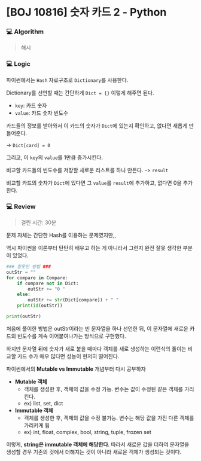 # [BOJ 10816] 숫자 카드 2 - Python

### :computer: Algorithm

> 해시



### :computer: Logic

파이썬에서는 `Hash` 자료구조로 `Dictionary`를 사용한다.

Dictionary를 선언할 때는 간단하게 `Dict = {}` 이렇게 해주면 된다.

- `key`: 카드 숫자
- `value`: 카드 숫자 빈도수 

카드들의 정보를 받아와서 이 카드의 숫자가 `Dict`에 있는지 확인하고, 없다면 새롭게 만들어준다.

-> `Dict[card] = 0`

그리고, 이 `key`의 `value`를 1만큼 증가시킨다.

비교할 카드들의 빈도수를 저장할 새로운 리스트를 하나 만든다. -> `result`

비교할 카드의 숫자가 `Dict`에 있다면 그 `value`를 `result`에 추가하고, 없다면 0을 추가한다.



### :computer: Review

> 걸린 시간: 30분

문제 자체는 간단한 Hash를 이용하는 문제였지만,, 

역시 파이썬을 이론부터 탄탄히 배우고 하는 게 아니라서 그런지 완전 잘못 생각한 부분이 있었다.

```python
### 잘못된 방법 ###
outStr = ""
for compare in Compare:
    if compare not in Dict:
        outStr += "0 "
    else:
        outStr += str(Dict[compare]) + " "
    print(id(outStr))

print(outStr)
```

처음에 풀이한 방법은 outStr이라는 빈 문자열을 하나 선언한 뒤, 이 문자열에 새로운 카드의 빈도수를 계속 이어붙여나가는 방식으로 구현했다.

하지만 문자열 뒤에 숫자가 새로 붙을 때마다 객체를 새로 생성하는 이런식의 풀이는 비교할 카드 수가 매우 많다면 성능이 현저히 떨어진다.



파이썬에서의 **Mutable vs Immutable** 개념부터 다시 공부하자

- **Mutable 객체**
  - 객체를 생성한 후, 객체의 값을 수정 가능. 변수는 값이 수정된 같은 객체를 가리킨다.
  - ex) list, set, dict
- **Immutable 객체**
  - 객체를 생성한 후, 객체의 값을 수정 불가능. 변수는 해당 값을 가진 다른 객체를 가리키게 됨
  - ex) int, float, complex, bool, string, tuple, frozen set

이렇게, **string은 immutable 객체에 해당한다**. 따라서 새로운 값을 더하여 문자열을 생성할 경우 기존의 것에서 더해지는 것이 아니라 새로운 객체가 생성되는 것이다.


